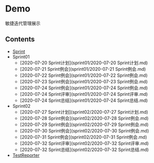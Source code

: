 # Demo

敏捷迭代管理展示

## Contents

- [Sprint](Sprint.md)
- Sprint01
    - [2020-07-20 Sprint计划](sprint01/2020-07-20 Sprint计划.md)
    - [2020-07-21 Sprint例会](sprint01/2020-07-21 Sprint例会.md)
    - [2020-07-22 Sprint例会](sprint01/2020-07-22 Sprint例会.md)
    - [2020-07-23 Sprint例会](sprint01/2020-07-23 Sprint例会.md)
    - [2020-07-24 Sprint例会](sprint01/2020-07-24 Sprint例会.md)
    - [2020-07-24 Sprint评审](sprint01/2020-07-24 Sprint评审.md)
    - [2020-07-24 Sprint总结](sprint01/2020-07-24 Sprint总结.md)
- Sprint02
    - [2020-07-27 Sprint计划](sprint02/2020-07-27 Sprint计划.md)
    - [2020-07-28 Sprint例会](sprint02/2020-07-28 Sprint例会.md)
    - [2020-07-29 Sprint例会](sprint02/2020-07-29 Sprint例会.md)
    - [2020-07-30 Sprint例会](sprint02/2020-07-30 Sprint例会.md)
    - [2020-07-31 Sprint例会](sprint02/2020-07-31 Sprint例会.md)
    - [2020-07-32 Sprint评审](sprint02/2020-07-32 Sprint评审.md)
    - [2020-07-32 Sprint总结](sprint02/2020-07-32 Sprint总结.md)
- [TestReporter](TestReporter.md)